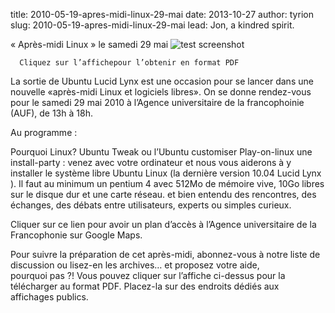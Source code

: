 title: 2010-05-19-apres-midi-linux-29-mai
date: 2013-10-27
author: tyrion
slug: 2010-05-19-apres-midi-linux-29-mai
lead: Jon, a kindred spirit.

 « Après-midi Linux » le samedi 29 mai
![test screenshot](http://blog.dakarlug.org/media/29mai2010/29mai.png "")
    
      Cliquez sur l’affichepour l’obtenir en format PDF

La sortie de Ubuntu Lucid Lynx est une occasion pour se lancer dans une nouvelle «après-midi Linux et logiciels libres». On se donne rendez-vous pour le samedi 29 mai 2010 à l’Agence universitaire de la francophoinie (AUF), de 13h à 18h. 

Au programme :

Pourquoi Linux?
Ubuntu Tweak ou l’Ubuntu customiser
Play-on-linux
une install-party : venez avec votre ordinateur et nous vous aiderons à y installer le système libre Ubuntu Linux (la dernière version 10.04 Lucid Lynx ). Il faut au minimum un pentium 4 avec 512Mo de mémoire vive, 10Go libres sur le disque dur et une carte réseau.
et bien entendu des rencontres, des échanges, des débats entre utilisateurs, experts ou simples curieux.


Cliquer sur ce lien pour avoir un plan d’accès  à l’Agence universitaire de la Francophonie  sur Google Maps.

Pour suivre la préparation de cet après-midi, abonnez-vous à notre liste de discussion ou lisez-en les archives… et proposez votre aide, pourquoi pas ?!
Vous pouvez cliquer sur l’affiche ci-dessus pour la télécharger au format PDF. Placez-la sur des endroits dédiés aux affichages publics.

    
    
    



    



    



    



    



    



 
    
     